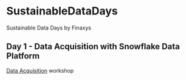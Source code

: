 # SustainableDataDays
Sustainable Data Days by Finaxys

## Day 1 - Data Acquisition with Snowflake Data Platform
[Data Acquisition](https://github.com/Finaxys/SustainableDataDays/new/master?readme=1#:~:text=snowflake-,acquisition_01,-.md) workshop
